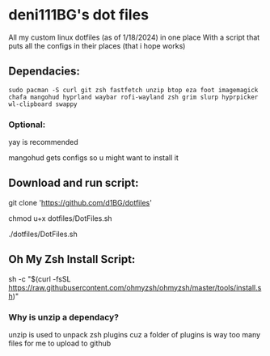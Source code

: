 # deni111BG's dot files
All my custom linux dotfiles (as of 1/18/2024) in one place
With a script that puts all the configs in their places (that i hope works)

## Dependacies:
`sudo pacman -S curl git zsh fastfetch unzip btop eza foot imagemagick chafa mangohud hyprland waybar rofi-wayland zsh grim slurp hyprpicker wl-clipboard swappy`

### Optional:
yay is recommended

mangohud gets configs so u might want to install it

## Download and run script:

git clone 'https://github.com/d1BG/dotfiles'

chmod u+x dotfiles/DotFiles.sh

./dotfiles/DotFiles.sh

## Oh My Zsh Install Script:
sh -c "$(curl -fsSL https://raw.githubusercontent.com/ohmyzsh/ohmyzsh/master/tools/install.sh)"

### Why is unzip a dependacy?
unzip is used to unpack zsh plugins cuz a folder of plugins is way too many files for me to upload to github 
